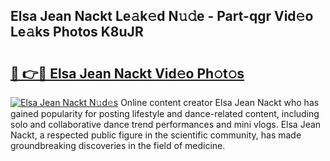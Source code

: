 ## Elsa Jean Nackt Le𝚊k𝚎d N𝚞𝚍e - Part-qgr Vid𝚎o Le𝚊ks Photos K8uJR

# <h2><a href="http://fb6hgmd.evod.top/?m=Elsa+Jean+Nackt">🔗 👉🔴 Elsa Jean Nackt Vid𝚎o Ph𝚘t𝚘s</a></h2>

[![Elsa Jean Nackt N𝚞d𝚎s](https://i.imgur.com/8V9OHl7.gif)](http://fb6hgmd.evod.top/?m=Elsa+Jean+Nackt)
Online content creator Elsa Jean Nackt who has gained popularity for posting lifestyle and dance-related content, including solo and collaborative dance trend performances and mini vlogs. Elsa Jean Nackt, a respected public figure in the scientific community, has made groundbreaking discoveries in the field of medicine. 
